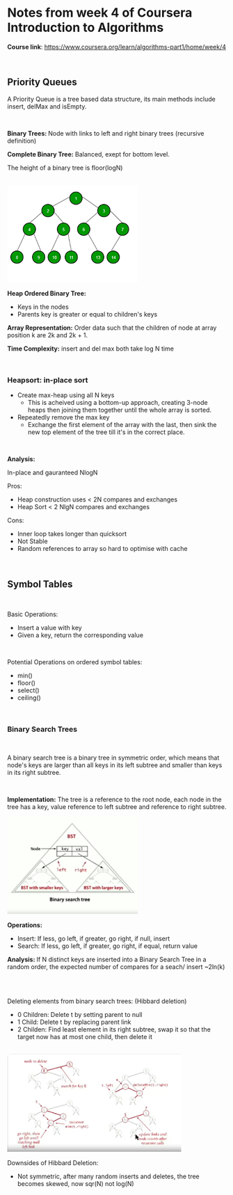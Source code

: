 # Notes from week 4 of Coursera Introduction to Algorithms 

<B>Course link</B>: https://www.coursera.org/learn/algorithms-part1/home/week/4

<br>

## Priority Queues

A Priority Queue is a tree based data structure, its main methods include insert, delMax and isEmpty.

<br>

<b>Binary Trees: </b> Node with links to left and right binary trees (recursive definition)

<b>Complete Binary Tree:</b> Balanced, exept for bottom level.

The height of a binary tree is floor(logN)


<br>

<img src = "./assets/binarytree.png" width = "300"/>

<br>

<b>Heap Ordered Binary Tree:</b>
- Keys in the nodes
- Parents key is greater or equal to children's keys

<b>Array Representation:</b> Order data such that the children of node at array position k are 2k and 2k + 1.

<b>Time Complexity:</b> insert and del max both take log N time

<br>

### Heapsort: in-place sort
- Create max-heap using all N keys
    - This is acheived using a bottom-up approach, creating 3-node heaps then joining them together until the whole array is sorted.
- Repeatedly remove the max key
    - Exchange the first element of the array with the last, then sink the new top element of the tree till it's in the correct place.

<br>

<b>Analysis:</b>

In-place and gauranteed NlogN    

Pros:
- Heap construction uses < 2N compares and exchanges
- Heap Sort < 2 NlgN compares and exchanges

Cons:
- Inner loop takes longer than quicksort 
- Not Stable
- Random references to array so hard to optimise with cache

<br>

## Symbol Tables

<br>

Basic Operations: 
- Insert a value with key
- Given a key, return the corresponding value

<br>

Potential Operations on ordered symbol tables:
- min()
- floor()
- select()
- ceiling()

<br>

### Binary Search Trees

<br>

A binary search tree is a binary tree in symmetric order, which means that node's keys are larger than all keys in its left subtree and smaller than keys in its right subtree.

<br>

<b>Implementation:</b> The tree is a reference to the root node, each node in the tree has a key, value reference to left subtree and reference to right subtree.


<img src = "./assets/binarysearchtree.png" width = "300"/>


<b>Operations:</b>
- Insert: If less, go left, if greater, go right, if null, insert
- Search: If less, go left, if greater, go right, if equal, return value


<b>Analysis: </b> If N distinct keys are inserted into a Binary Search Tree in a random order, the expected number of compares for a seach/ insert ~2ln(k)

<br>

<br>Deleting elements from binary search trees: </b> (Hibbard deletion)

- 0 Children: Delete t by setting parent to null
- 1 Child: Delete t by replacing parent link
- 2 Childen: Find least element in its right subtree, swap it so that the target now has at most one child, then delete it

<br>

<img src = "./assets/Hibbard_deletion.png" width = "400"/>

Downsides of Hibbard Deletion:
- Not symmetric, after many random inserts and deletes, the tree becomes skewed, now sqr(N) not log(N)